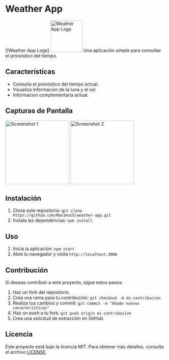 # Weather App

![Weather App Logo]
<img src="https://github.com/Max1mus5/weather-app/assets/75461653/f8e48cc4-33e0-4fd9-a8b7-60b54b2683af" alt="Weather App Logo" width="100"/> 
Una aplicación simple para consultar el pronóstico del tiempo.

## Características

- Consulta el pronóstico del tiempo actual.
- Visualiza informacion de la luna y el sol
- Informacion complementaria actual.

## Capturas de Pantalla

<img src="https://github.com/Max1mus5/weather-app/assets/75461653/9604322c-6d14-4aa4-b9a4-48d635c3dc70" alt="Screenshot 1" width="200"/> <img src="https://github.com/Max1mus5/weather-app/assets/75461653/8c694bcf-3a0b-4b60-a337-e17e9fe20ebd" alt="Screenshot 2" width="200"/> 


## Instalación

1. Clona este repositorio: `git clone https://github.com/Max1mus5/weather-app.git`
2. Instala las dependencias: `npm install`

## Uso

1. Inicia la aplicación: `npm start`
2. Abre tu navegador y visita `http://localhost:3000`

## Contribución

Si deseas contribuir a este proyecto, sigue estos pasos:

1. Haz un fork del repositorio.
2. Crea una rama para tu contribución: `git checkout -b mi-contribucion`
3. Realiza tus cambios y commit: `git commit -m "Añade nuevas características"`
4. Haz un push a tu fork: `git push origin mi-contribucion`
5. Crea una solicitud de extracción en GitHub.

## Licencia

Este proyecto está bajo la licencia MIT. Para obtener más detalles, consulta el archivo [LICENSE](LICENSE).

